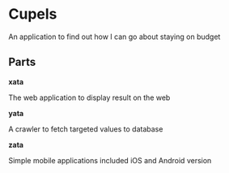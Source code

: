 # Cupels 

An application to find out how I can go about staying on budget

## Parts

**xata**

The web application to display result on the web

**yata**

A crawler to fetch targeted values to database

**zata**

Simple mobile applications included iOS and Android version